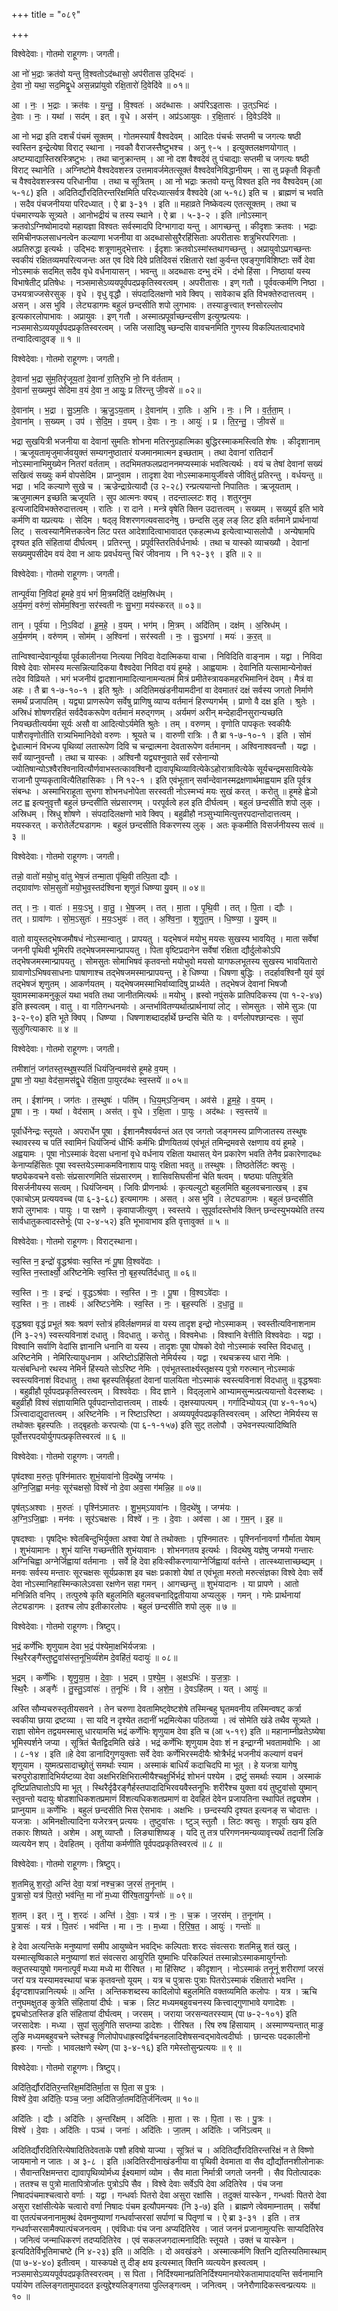 +++
title = "०८९"

+++


विश्वेदेवाः। गोतमो राहूगणः। जगती।

आ नो॑ भ॒द्राः क्रत॑वो यन्तु वि॒श्वतोऽद॑ब्धासो॒ अप॑रीतास उ॒द्भिदः॑ ।  
दे॒वा नो॒ यथा॒ सद॒मिद्वृ॒धे अस॒न्नप्रा॑युवो रक्षि॒तारो॑ दि॒वेदि॑वे ॥ ०१॥

आ । नः॒ । भ॒द्राः । क्रत॑वः । य॒न्तु॒ । वि॒श्वतः॑ । अद॑ब्धासः । अप॑रिऽइतासः । उ॒त्ऽभिदः॑ ।  
दे॒वाः । नः॒ । यथा॑ । सद॑म् । इत् । वृ॒धे । अस॑न् । अप्र॑ऽआयुवः । र॒क्षि॒तारः॑ । दि॒वेऽदि॑वे ॥

आ नो भद्रा इति दशर्चं पंचमं सूक्तम् । गोतमस्यार्षं वैश्वदेवम् । आदितः पंचर्चः सप्तमी च जगत्यः षष्ठी स्वस्तिन इन्द्रेत्येषा विराट् स्थाना । नवकौ वैराजस्त्तैष्टुभश्च । अनु ९-५ । इत्युक्तलक्षणयोगात् । अष्टम्याद्यास्तिस्रस्त्रिष्टुभः । तथा चानुक्रान्तम् । आ नो दश वैश्वदेवं तु पंचाद्याः सप्तमी च जगत्यः षष्ठी विराट् स्थानेति । अग्निष्टोमे वैश्वदेवशस्त्र उत्तमावर्जमेतत्सूक्तं वैश्वदेवनिविद्धानीयम् । सा तु प्रकृतौ विकृतौ च वैश्वदेवशस्त्रस्य परिधानीया । तथा च सूत्रितम् । आ नो भद्राः क्रतवो यन्तु विश्वत इति नव वैश्वदेवम् (आ ५-१८) इति । अदितिर्द्यौरदितिरन्तरिक्षमिति परिदध्यात्सर्वत्र वैश्वदेवे (आ ५-१८) इति च । ब्राह्मणं च भवति । सदैव पंचजनीयया परिदध्यात् । ऐ ब्रा ३-३१ । इति ॥ महाव्रते निष्केवल्य एतत्सूक्तम् । तथा च पंचमारण्यके सूत्र्यते । आनोभद्रीयं च तस्य स्थाने । ऐ ब्रा । ५-३-२ । इति ॥नोऽस्मान् क्रतवोऽग्निष्वोमादयो महायज्ञा विश्वतः सर्वस्मादपि दिग्भागादा यन्तु । आगच्छन्तु । कीदृशाः क्रतवः । भद्राः समिचीनफलसाधनत्वेन कल्याणा भजनीया वा अदब्धासोसुरैरहिंसिताः अपरीतासः शत्रुभिरपरिगताः । अप्रतिरुद्धा इत्यर्थः । उद्भिदः शत्रूणामुद्भेत्तारः । ईदृशाः क्रतवोऽस्मांस्तथागच्छन्तु । अप्रायुवोऽप्रगच्छन्तः स्वकीयं रक्षितव्यमपरित्यजन्तः अत एव दिवे दिवे प्रतिदिवसं रक्षितारो रक्षां कुर्वन्त एवङ्गुणविशिष्टाः सर्वे देवा नोऽस्माकं सदमित् सदैव वृधे वर्धनायासन् । भवन्तु ॥ अदब्धासः दन्भु दंभॆ । दंभो हिंसा । निष्ठायां यस्य विभाषेतीट् प्रतिषेधः । नञ्समासेऽव्ययपूर्वपदप्रकृतिस्वरत्वम् । अपरीतासः । इण् गतौ । पूर्ववत्कर्मणि निष्ठा । उभयत्राज्जसेरसुक् । वृधे । वृधु वृद्धौ । संपदादिलक्षणो भावे क्विप् । सावेकाच इति विभक्तेरुदात्तत्वम् । असन् । अस भुवि । लेट्यडागमः बहुलं छन्दसीति शपो लुगभावः । तस्याङुत्त्वात् श्नसोरल्लोप इत्यकारलोपाभावः । अप्रायुवः । इण् गतौ । अस्मात्प्रपूर्वाच्छन्दसीण इत्युण्प्रत्ययः । नञ्समासेऽव्ययपूर्वपदप्रकृतिस्वरत्वम् । जसि जसादिषु च्छन्दसि वावचनमिति गुणस्य विकल्पितत्वादभावे तन्वादित्वादुवङ् ॥ १ ॥

विश्वेदेवाः। गोतमो राहूगणः। जगती।

दे॒वानां॑ भ॒द्रा सु॑म॒तिरृ॑जूय॒तां दे॒वानां॑ रा॒तिर॒भि नो॒ नि व॑र्तताम् ।  
दे॒वानां॑ स॒ख्यमुप॑ सेदिमा व॒यं दे॒वा न॒ आयुः॒ प्र ति॑रन्तु जी॒वसे॑ ॥ ०२॥

दे॒वाना॑म् । भ॒द्रा । सु॒ऽम॒तिः । ऋ॒जु॒ऽय॒ताम् । दे॒वाना॑म् । रा॒तिः । अ॒भि । नः॒ । नि । व॒र्त॒ता॒म् ।  
दे॒वाना॑म् । स॒ख्यम् । उप॑ । से॒दि॒म॒ । व॒यम् । दे॒वाः । नः॒ । आयुः॑ । प्र । ति॒र॒न्तु॒ । जी॒वसे॑ ॥

भद्रा सुखयित्री भजनीया वा देवानां सुमतिः शोभना मतिरनुग्रहात्मिका बुद्धिरस्माकमस्त्विति शेषः । कीदृशानाम् । ऋजूयतामृजुमार्जवयुक्तं सम्यगनुष्ठातारं यजमानमात्मन इच्छताम् । तथा देवानां रातिदार्नं नोऽस्मानाभिमुख्येन नितरां वर्तताम् । तदभिमतफलप्रदाननमप्यस्माकं भवत्वित्यर्थः । वयं च तेषां देवानां सख्यं सखित्वं सख्युः कर्म वोपसेदिम । प्राप्नुवाम । तादृशा देवा नोऽस्माकमायुर्जीवसे जीवितुं प्रतिरन्तु । वर्धयन्तु ॥ भद्रा । भदि कल्याणे सुखे च । ऋज्रेन्द्राग्रेत्यादौ (उ २-२८) रन्प्रत्ययान्तो निपातितः । ऋजूयताम् । ऋजुमात्मन इच्छति ऋजूयति । सुप आत्मनः क्यच् । तदन्ताल्लटः शतृ । शतुरनुम इत्यजादिविभक्तेरुदात्तत्वम् । रातिः । रा दाने । मन्त्रे वृषेति क्तिन उदात्तत्वम् । सख्यम् । सख्युर्य इति भावे कर्मणि वा यप्रत्ययः । सेदिम । षद्लृ विशरणगत्यवसादनेषु । छन्दसि लुङ् लङ् लिट इति वर्तमाने प्रार्थनायां लिट् । सत्वस्यानैमित्तकत्वेन लिट परत आदेशादित्वाभावादत एकहल्मध्य इत्येत्वाभ्यासलोपौ । अन्येषामपि दृश्यत इति संहितायां दीर्घत्वम् । प्रतिरन्तु । प्रपूर्वस्तिरतिर्वर्धनार्थः । तथा च यास्को व्याचख्यौ । देवानां सख्यमुपसीदेम वयं देवा न आयः प्रवर्धयन्तु चिरं जीवनाय । नि १२-३९ । इति ॥ २ ॥

विश्वेदेवाः। गोतमो राहूगणः। जगती।

तान्पूर्व॑या नि॒विदा॑ हूमहे व॒यं भगं॑ मि॒त्रमदि॑तिं॒ दक्ष॑म॒स्रिध॑म् ।  
अ॒र्य॒मणं॒ वरु॑णं॒ सोम॑म॒श्विना॒ सर॑स्वती नः सु॒भगा॒ मय॑स्करत् ॥ ०३॥

तान् । पूर्व॑या । नि॒ऽविदा॑ । हू॒म॒हे॒ । व॒यम् । भग॑म् । मि॒त्रम् । अदि॑तिम् । दक्ष॑म् । अ॒स्रिध॑म् ।  
अ॒र्य॒मण॑म् । वरु॑णम् । सोम॑म् । अ॒श्विना॑ । सर॑स्वती । नः॒ । सु॒ऽभगा॑ । मयः॑ । क॒र॒त् ॥

तान्विश्वान्देवान्पूर्वया पूर्वकालीनया नित्यया निविदा वेदात्मिकया वाचा । निविदिति वाङ्नाम । यद्वा । निविदा विश्वे देवाः सोमस्य मत्सन्नित्यादिकया वैश्वदेवा निविदा वयं हूमहे । आह्वयामः । देवानिति यत्सामान्येनोक्तं तदेव विव्रियते । भगं भजनीयं द्वादशानामादित्यानामन्यतमं मित्रं प्रमीतेस्त्रायकमहरभिमानिनं देवम् । मैत्रं वा अहः । तै ब्रा १-७-१०-१ । इति श्रुतेः । अदितिमखंडनीयामदीनां वा देवमातरं दक्षं सर्वस्य जगतो निर्माणे समर्थं प्रजापतिम् । यद्व्या प्राणरूपेण सर्वेषु प्राणिषु व्याप्य वर्तमानं हिरण्यगर्भम् । प्राणो वै दक्ष इति । श्रुतेः । अस्रिधं शोषणरहितं सर्वदैवकरूपेण वर्तमानं मरुद्गणम् । अर्यमणं अरीन् मन्देहादीनसुरान्यच्छति नियच्छतीत्यर्यमा सूर्यः असौ वा आदित्योऽर्यमेति श्रुतेः । तम् । वरुणम् । वृणोति पापकृतः स्वकीयैः पाशैरावृणोतीति रात्र्यभिमानिदेवो वरुणः । श्रूयते च । वारुणी रात्रिः । तै ब्रा १-७-१०-१ । इति । सोमं द्वेधात्मानं विभज्य पृथिव्यां लतारूपेण दिवि च चन्द्रात्मना देवतारूपेण वर्तमानम् । अश्विनाश्ववन्तौ । यद्वा । सर्वं व्याप्नुवन्तौ । तथा च यास्कः । अश्विनौ यद्व्यश्नुवाते सर्वं रसेनान्यो ज्योतिषान्योऽश्वैरश्विनावित्यौर्णवाभस्तत्कावश्विनौ द्यावापृथिव्यावित्येकेऽहोरात्रावित्येके सूर्यचन्द्रमसावित्येके राजानौ पुण्यकृतावित्यैतिहासिकाः । नि १२-१ । इति एवंभूतान् सर्वान्देवानस्मद्रक्षणार्थमाह्वयाम इति पूर्वत्र संबन्धः । अस्माभिराहूता सुभगा शोभनधनोपेता सरस्वती नोऽस्मभ्यं मयः सुखं करत् । करोतु ॥ हूमहे ह्वेञो लट ह्व इत्यनुवृत्तौ बहुलं छन्दसीति संप्रसारणम् । परपूर्वत्वे हल इति दीर्घत्वम् । बहुलं छन्दसीति शपो लुक् । अस्रिधम् । स्रिधु शोषणे । संपदादिलक्षणो भावे क्विप् । बहुव्रीहौ नञ्सुभ्यामित्युत्तरपदान्तोदात्तत्वम् । मयस्करत् । करोतेर्लेट्यडागमः । बहुलं छन्दसीति विकरणस्य लुक् । अतः कृकमीति विसर्जनीयस्य सत्वं ॥ ३ ॥

विश्वेदेवाः। गोतमो राहूगणः। जगती।

तन्नो॒ वातो॑ मयो॒भु वा॑तु भेष॒जं तन्मा॒ता पृ॑थि॒वी तत्पि॒ता द्यौः ।  
तद्ग्रावा॑णः सोम॒सुतो॑ मयो॒भुव॒स्तद॑श्विना शृणुतं धिष्ण्या यु॒वम् ॥ ०४॥

तत् । नः॒ । वातः॑ । म॒यः॒ऽभु । वा॒तु॒ । भे॒ष॒जम् । तत् । मा॒ता । पृ॒थि॒वी । तत् । पि॒ता । द्यौः ।  
तत् । ग्रावा॑णः । सो॒म॒ऽसुतः॑ । म॒यः॒ऽभुवः॑ । तत् । अ॒श्वि॒ना॒ । शृ॒णु॒त॒म् । धि॒ष्ण्या॒ । यु॒वम् ॥

वातो वायुस्तद्भेषजमौषधं नोऽस्मान्वातु । प्रापयतु । यद्भेषजं मयोभु मयसः सुखस्य भावयितृ । माता सर्वेषां जननी पृथिवी भूमिरपि तद्भेषजमस्मान्प्रापयतु । पिता वृष्टिप्रदानेन सर्वेषां रक्षिता द्यौर्दुलोकोऽपि तद्भेषजमस्मान्प्रापयतु । सोमसुतः सोमाभिषवं कृतवन्तो मयोभुवो मयसो यागफलभूतस्य सुखस्य भावयितारो ग्रावाणोऽभिषवसाधनाः पाषाणाश्च तद्भेषजमस्मान्प्रापयन्तु । हे धिष्ण्या । धिषणा बुद्धिः । तदर्हावश्विनौ युवं युवं तद्भेषजं शृणुतम् । आकर्णयतम् । यद्भेषजमस्माभिर्वाय्वादिषु प्रार्थ्यते । तद्भेषजं देवानां भिषजौ युवामस्माकमनुकूलं यथा भवति तथा जानीतमित्यर्थः ॥ मयोभु । ह्रस्वो नपुंसके प्रातिपदिकस्य (पा १-२-४७) इति ह्रस्वत्वम् । वातु । वा गतिगन्धनयोः । अन्तर्भावितण्यर्थात्प्रार्थनायां लोट् । सोमसुतः । सोमे सुञः (पा ३-२-९०) इति भूते क्विप् । धिष्ण्या । धिषणाशब्दादर्हार्थे छन्दसि चेति यः । वर्णलोपश्छान्दसः । सुपां सुलुगित्याकारः ॥ ४ ॥

विश्वेदेवाः। गोतमो राहूगणः। जगती।

तमीशा॑नं॒ जग॑तस्त॒स्थुष॒स्पतिं॑ धियंजि॒न्वमव॑से हूमहे व॒यम् ।  
पू॒षा नो॒ यथा॒ वेद॑सा॒मस॑द्वृ॒धे र॑क्षि॒ता पा॒युरद॑ब्धः स्व॒स्तये॑ ॥ ०५॥

तम् । ईशा॑नम् । जग॑तः । त॒स्थुषः॑ । पति॑म् । धि॒य॒म्ऽजि॒न्वम् । अव॑से । हू॒म॒हे॒ । व॒यम् ।  
पू॒षा । नः॒ । यथा॑ । वेद॑साम् । अस॑त् । वृ॒धे । र॒क्षि॒ता । पा॒युः । अद॑ब्धः । स्व॒स्तये॑ ॥

पूर्वार्धेनेन्द्रः स्तूयते । अपरार्धेन पूषा । ईशानमैश्वर्यवन्तं अत एव जगतो जङ्गमस्य प्राणिजातस्य तस्थुषः स्थावरस्य च पतिं स्वामिनं धियंजिन्वं धीर्भिः कर्मभिः प्रीणयितव्यं एवंभूतं तमिन्द्रमवसे रक्षणाय वयं हूमहे । अह्वयामः । पूषा नोऽस्माकं वेदसा धनानां वृधे वर्धनाय रक्षिता यथासत् येन प्रकारेण भवति तेनैव प्रकारेणादब्धः केनाप्यहिंसितः पूषा स्वस्तयेऽस्माकमविनाशाय पायुः रक्षिता भवतु ॥ तस्थुषः । तिष्ठतेर्लिटः क्वसुः । षष्ठ्येकवचने वसोः संप्रसारणमिति संप्रसारणम् । शासिवसिघसीनां चेति षत्वम् । षष्ठ्याः पतिपुत्रेति विसर्जनीयस्य सत्वम् । धियंजिन्वम् । जिविः प्रीणनार्थः । कृत्यल्युटो बहुलमिति बहुलवचनात्खच् । इच एकाचोऽम् प्रत्ययवच्च (पा ६-३-६८) इत्यमागमः । असत् । अस भुवि । लेट्यडागमः । बहुलं छन्दसीति शपो लुगभावः । पायुः । पा रक्षणे । कृवापाजीत्युण् । स्वस्तये । सुपूर्वादस्तेर्भावे क्तिन् छन्दस्युभयथेति तस्य सार्वधातुकत्वादस्तेर्भूः (पा २-४-५२) इति भूभावाभाव इति वृत्तावुक्तं ॥ ५ ॥

विश्वेदेवाः। गोतमो राहूगणः। विराट्स्थाना।

स्व॒स्ति न॒ इन्द्रो॑ वृ॒द्धश्र॑वाः स्व॒स्ति नः॑ पू॒षा वि॒श्ववे॑दाः ।  
स्व॒स्ति न॒स्तार्क्ष्यो॒ अरि॑ष्टनेमिः स्व॒स्ति नो॒ बृह॒स्पति॑र्दधातु ॥ ०६॥

स्व॒स्ति । नः॒ । इन्द्रः॑ । वृ॒द्धऽश्र॑वाः । स्व॒स्ति । नः॒ । पू॒षा । वि॒श्वऽवे॑दाः ।  
स्व॒स्ति । नः॒ । तार्क्ष्यः॑ । अरि॑ष्टऽनेमिः । स्व॒स्ति । नः॒ । बृह॒स्पतिः॑ । द॒धा॒तु॒ ॥

वृद्धश्रवा वृद्धं प्रभूतं श्रवः श्रवणं स्तोत्रं हविर्लक्षणमन्नं वा यस्य तादृश इन्द्रो नोऽस्माकम् । स्वस्तीत्यविनाशनाम (नि ३-२१) स्वस्त्यविनाशं दधातु । विदधातु । करोतु । विश्वमेधाः । विश्वानि वेत्तीति विश्ववेदाः । यद्वा । विश्वानि सर्वाणि वेदांसि ज्ञानानि धनानि वा यस्य । तादृशः पूषा पोषको देवो नोऽस्माकं स्वस्ति विदधातु । अरिष्टनेमि । नेमिरित्यायुधनाम । अरिष्टोऽहिंसितो नेमिर्यस्य । यद्वा । रथचक्रस्य धारा नेमिः । यत्संबन्धिनो रथस्य नेमिर्न हिंस्यते सोऽरिष्ट नेमिः । एवंभूतस्तार्क्ष्यस्तृक्षस्य पुत्रो गरुत्मान् नोऽस्माकं स्वस्त्यविनाशं विदधातु । तथा बृहस्पतिर्बृहतां देवानां पालयिता नोऽस्माकं स्वस्त्यविनाशं विदधातु ॥ वृद्धश्रवाः । बहुव्रीहौ पूर्वपदप्रकृतिस्वरत्वम् । विश्ववेदाः । विद ज्ञाने । विद्लृलाभे आभ्यामसुन्मत्प्रत्ययान्तो वेदस्शब्दः । बहुव्रीहौ विश्वं संज्ञायामिति पूर्वपदान्तोदात्तत्वम् । तार्क्ष्यः । तृक्षस्यापत्यम् । गर्गादिभ्योयञ् (पा ४-१-१०५) ञित्त्वादाद्युदात्तत्वम् । अरिष्टनेमिः । न रिष्टाऽरिष्टा । अव्ययपूर्वपदप्रकृतिस्वरत्वम् । अरिष्टा नेमिर्यस्य स तथोक्तः बृहस्पतिः । तद्बृहतोः करपत्योः (पा ६-१-१५७) इति सुट् तलोपौ । उभेवनस्पत्यादिष्विति पूर्वोत्तरपदयोर्युगपत्प्रकृतिस्वरत्वं ॥ ६ ॥

विश्वेदेवाः। गोतमो राहूगणः। जगती।

पृष॑दश्वा म॒रुतः॒ पृश्नि॑मातरः शुभं॒यावा॑नो वि॒दथे॑षु॒ जग्म॑यः ।  
अ॒ग्नि॒जि॒ह्वा मन॑वः॒ सूर॑चक्षसो॒ विश्वे॑ नो दे॒वा अव॒सा ग॑मन्नि॒ह ॥ ०७॥

पृष॑त्ऽअश्वाः । म॒रुतः॑ । पृश्नि॑ऽमातरः । शु॒भ॒म्ऽयावा॑नः । वि॒दथे॑षु । जग्म॑यः ।  
अ॒ग्नि॒ऽजि॒ह्वाः । मन॑वः । सूर॑ऽचक्षसः । विश्वे॑ । नः॒ । दे॒वाः । अव॑सा । आ । ग॒म॒न् । इ॒ह ॥

पृषदश्वाः । पृषद्भिः श्वेतबिन्दुभिर्युक्ता अश्वा येषां ते तथोक्ताः । पृश्निमातरः । पृश्निर्नानावर्णा गौर्माता येषाम् । शुभंयामानः । शुभं यान्ति गच्छन्तीति शुभंयावानः । शोभनगतय इत्यर्थः । विदथेषु यज्ञेषु जग्मयो गन्तारः अग्निचिह्वा अग्नेर्जिह्वायां वर्तमानाः । सर्वे हि देवा हविःस्वीकरणायाग्नेर्जिह्वायां वर्तन्ते । तात्स्थ्यात्ताच्छब्द्यम् । मनवः सर्वस्य मन्तारः सूरचक्षसः सूर्यप्रकाश इव चक्षः प्रकाशो येषां त एवंभूता मरुतो मरुत्संज्ञका विश्वे देवाः सर्वे देवा नोऽस्मानिहास्मिन्कालेऽवसा रक्षणेन सहा गमन् । आगच्छन्तु ॥ शुभंयादानः । या प्रापणे । आतो मनिन्निति वनिप् । तत्पुरुषे कृति बहुलमिति बहुलवचनाद्द्वितीयाया अप्यलुक् । गमन् । गमेः प्रार्थनायां लेट्यडागमः । इतश्च लोप इतीकारलोपः । बहुलं छन्दसीति शपो लुक् ॥ ७ ॥

विश्वेदेवाः। गोतमो राहूगणः। त्रिष्टुप्।

भ॒द्रं कर्णे॑भिः शृणुयाम देवा भ॒द्रं प॑श्येमा॒क्षभि॑र्यजत्राः ।  
स्थि॒रैरङ्गै॑स्तुष्टु॒वांस॑स्त॒नूभि॒र्व्य॑शेम दे॒वहि॑तं॒ यदायुः॑ ॥ ०८॥

भ॒द्रम् । कर्णे॑भिः । शृ॒णु॒या॒म॒ । दे॒वाः॒ । भ॒द्रम् । प॒श्ये॒म॒ । अ॒क्षऽभिः॑ । य॒ज॒त्राः॒ ।  
स्थि॒रैः । अङ्गैः॑ । तु॒स्तु॒ऽवांसः॑ । त॒नूभिः॑ । वि । अ॒शे॒म॒ । दे॒वऽहि॑तम् । यत् । आयुः॑ ॥

अस्ति सौम्यचरुस्तृतीयसवने । तेन चरुणा देवतामिष्ट्वेष्टशेषे तस्मिन्बहु घृतमवनीय तस्मिन्वषट् कर्त्रा स्वकीया छाया द्रष्टव्या । सा यदि न दृश्येत तदानीं भद्रमित्येका पठितव्या । त्वं सोमेति खंडे तथैव सूत्र्यते । राज्ञा सोमेन तद्वयमस्मासु धारयामसि भद्रं कर्णेभिः शृणुयाम देवा इति च (आ ५-१९) इति ॥ महानाम्नीव्रतेऽष्येषा भूमिस्पर्शने जप्या । सूत्रितं चैतद्विदमिति खंडे । भद्रं कर्णेभिः शृणुयाम देवाः शं न इन्द्राग्नी भवतामवोभिः । आ । ८-१४ । इति ॥हे देवा डानादिगुणयुक्ताः सर्वे देवाः कर्णेभिरस्मदीयैः श्रोत्रैर्भद्रं भजनीयं कल्याणं वचनं शृणुयाम । युष्मत्प्रसादाच्छ्रोतुं समर्थाः स्याम । अस्माकं बाधिर्यं कदाचिदपि मा भूत् । हे यजत्रा यागेषु चरुपुरोडाशादिभिर्यष्टव्या देवा अक्षभिरक्षिभिरात्मीयैश्चक्षुर्भिर्भद्रं शोभनं पश्येम । द्रष्टुं समर्थाः स्याम । अस्माकं दृष्टिप्रतिघातोऽपि मा भूत् । स्थिरैर्दृढैरङ्गैर्हस्तपादादिभिरवयवैस्तनूभिः शरीरैश्च युक्ता वयं तुष्टुवांसो युष्मान् स्तुवन्तो यदायुः षोडशाधिकशतप्रमाणं विंशत्यधिकशतप्रमाणं वा देवहितं देवेन प्रजापतिना स्थापितं तद्व्यशेम । प्राप्नुयाम ॥ कर्णेभिः । बहुलं छन्दसीति भिस ऐसभावः । अक्षभिः । छन्दस्यपि दृश्यत इत्यनङ् स चोदात्तः । यजत्राः । अमिनक्षीत्यादिना यजेरत्रन् प्रत्ययः । तुष्टुवांसः । ष्टुञ् स्तुतौ । लिटः क्वसुः । शपूर्वाः खय इति तकारः शिष्यते । अशेम । अशू व्याप्तौ । लिङ्याशिष्यङ् । यदि तु तत्र परिगणनमन्यव्यावृत्त्यर्थं तदानीं लिङि व्यत्ययेन शप् । देवहितम् । तृतीया कर्मणीति पूर्वपदप्रकृतिस्वरत्वं ॥ ८ ॥

विश्वेदेवाः। गोतमो राहूगणः। त्रिष्टुप्।

श॒तमिन्नु श॒रदो॒ अन्ति॑ देवा॒ यत्रा॑ नश्च॒क्रा ज॒रसं॑ त॒नूना॑म् ।  
पु॒त्रासो॒ यत्र॑ पि॒तरो॒ भव॑न्ति॒ मा नो॑ म॒ध्या री॑रिष॒तायु॒र्गन्तोः॑ ॥ ०९॥

श॒तम् । इत् । नु । श॒रदः॑ । अन्ति॑ । दे॒वाः॒ । यत्र॑ । नः॒ । च॒क्र । ज॒रस॑म् । त॒नूना॑म् ।  
पु॒त्रासः॑ । यत्र॑ । पि॒तरः॑ । भव॑न्ति । मा । नः॒ । म॒ध्या । रि॒रि॒ष॒त॒ । आयुः॑ । गन्तोः॑ ॥

हे देवा अत्यन्तिके मनुष्याणां समीप आयुष्व्वेन भवद्भिः कल्पिताः शरदः संवत्सराः शतमिन्नु शतं खलु । यस्मात्सृष्विकाले मनुष्याणां शतं संवत्सरा आयुरिति युष्माभिः परिकल्पितं तस्मान्नोऽस्माकमायुर्गन्तोः क्लृ्प्तस्यायुषो गमनात्पूर्वं मध्या मध्ये मा रीरिषत । मा हिंसिष्ट । कीदृशान् । नोऽस्माकं तनूनूं शरीराणां जरसं जरां यत्र यस्यामवस्थायां चक्र कृतवन्तो यूयम् । यत्र च पुत्रासः पुत्राः पितरोऽस्माकं रक्षितारो भवन्ति । ईदृग्दशापन्नानित्यर्थः ॥ अन्ति । अन्तिकशब्दस्य कादिलोपो बहुलमिति वक्तव्यमिति कलोपः । यत्र । ऋचि तनुघमक्षुतङ् कुत्रेति संहितायां दीर्घः । चक्र । लिट मध्यमबहुवचनस्य कित्त्वाद्गुणाभावे यणादेशः । द्व्यचोऽतस्तिङ इति संहितायां दीर्घत्वम् । जरसम् । जराया जरसन्यतरस्याम् (पा ७-२-१०१) इति जरसादेशः । मध्या । सुपां सुलुगिति सप्तम्या डादेशः । रीरिषत । रिष रुष हिंसायाम् । अस्माण्ण्यन्तात् माङु लुङि मध्यमबहुवचने च्लेश्चङु णिलोपोपधाह्रस्वद्विर्वचनहलादिशेषसन्वद्भावेत्वदीर्घाः । छान्दसः पदकालीनो ह्रस्वः । गन्तोः । भावलक्षणे स्थेण् (पा ३-४-१६) इति गमेस्तोसुन्प्रत्ययः ॥ ९ ॥

विश्वेदेवाः। गोतमो राहूगणः। त्रिष्टुप्।

अदि॑ति॒र्द्यौरदि॑तिर॒न्तरि॑क्ष॒मदि॑तिर्मा॒ता स पि॒ता स पु॒त्रः ।  
विश्वे॑ दे॒वा अदि॑तिः॒ पञ्च॒ जना॒ अदि॑तिर्जा॒तमदि॑ति॒र्जनि॑त्वम् ॥ १०॥

अदि॑तिः । द्यौः । अदि॑तिः । अ॒न्तरि॑क्षम् । अदि॑तिः । मा॒ता । सः । पि॒ता । सः । पु॒त्रः ।  
विश्वे॑ । दे॒वाः । अदि॑तिः । पञ्च॑ । जनाः॑ । अदि॑तिः । जा॒तम् । अदि॑तिः । जनि॑ऽत्वम् ॥

अदितिर्द्यौरदितिरित्येषादितिदेवताके पशौ हविषो याज्या । सूत्रितं च । अदितिर्द्यौरदितिरन्तरिक्षं न ते विष्णो जायमानो न जातः । अ ३-८ । इति ॥अदितिरदीनाखंडनीया वा पृथिवी देवमाता वा सैव द्यौर्द्योतनशीलोनाकः । सैवान्तरिक्षमन्तरा द्यावापृथिव्योर्मध्य ईक्ष्यमाणं व्योम । सैव माता निर्मात्री जगतो जननी । सैव पितोत्पादकः । ततश्च स पुत्रो मातापित्रोर्जातः पुत्रोऽपि सैव । विश्वे देवाः सर्वेऽपि देवा अदितिरेव । पंच जना निषादपंचमाश्चत्वारो वर्णाः । यद्वा । गन्धर्वाः पितरो देवा असुरा रक्षांसि । तदुक्तं यास्केन , गन्धर्वाः पितरो देवा असुरा रक्षांसीत्येके चत्वारो वर्णा निषादः पंचम इत्यौपमन्यवः (नि ३-७) इति । ब्राह्मणे त्वेवमाम्नातम् । सर्वेषां वा एतत्पंचजनानामुक्थं देवमनुष्याणां गन्धर्वाप्सरसां सर्पाणां च पितृणां च । ऐ ब्रा ३-३१ । इति । तत्र गन्धर्वाप्सरसामैक्यात्पंचजनत्वम् । एवंविधाः पंच जना अप्यदितिरेव । जातं जननं प्रजानामुत्पत्तिः साप्यदितिरेव । जनित्वं जन्माधिकरणं तदप्यदितिरेव । एवं सकलजगदात्मनादितिः स्तूयते । उक्तं च यास्केन । इत्यदितेर्विभूतिमाचष्टे (नि ४-२३) इति ॥ अदितिः । दो अवखंडने । अस्मात्कर्मणि क्तिनि द्यतिस्यतिमास्थाम् (पा ७-४-४०) इतीत्वम् । यास्कपक्षे तु दीङ् क्षय इत्यस्मात् क्तिनि व्यत्ययेन ह्रस्वत्वम् । नञ्समासेऽव्ययपूर्वपदप्रकृतिस्वरत्वम् । स पिता । निर्दिश्यमानप्रतिनिर्दिश्यमानयोरेकतामापादयन्ति सर्वनामानि पर्यायेण तल्लिङ्गतामुपाददत इत्युद्देश्यलिङ्गतया पुल्लिङ्गत्वम् । जनित्वम् । जनेरौणादिकस्त्वन्प्रत्ययः ॥ १० ॥